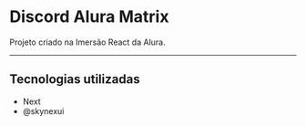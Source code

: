 # Discord Alura Matrix

Projeto criado na Imersão React da Alura.

---

## Tecnologias utilizadas
- Next
- @skynexui